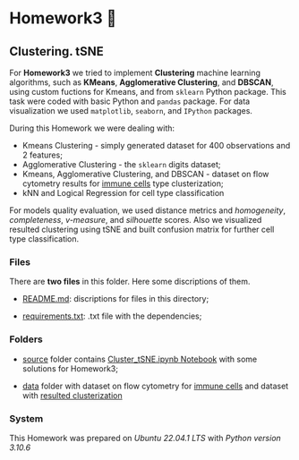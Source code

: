 # Homework3 :high_brightness:

## Clustering. tSNE

For **Homework3** we tried to implement **Clustering** machine learning algorithms, such as **KMeans**, **Agglomerative Clustering**, and **DBSCAN**, using custom fuctions for Kmeans, and from `sklearn` Python package. This task were coded with basic Python and `pandas` package. For data visualization we used `matplotlib`, `seaborn`, and `IPython` packages.

During this Homework we were dealing with:

- Kmeans Clustering - simply generated dataset for 400 observations and 2 features;
- Agglomerative Clustering - the `sklearn` digits dataset;
- Kmeans, Agglomerative Clustering, and DBSCAN - dataset on flow cytometry results for [immune cells](./data/flow_c_data.csv) type clusterization;
- kNN and Logical Regression for cell type classification


For models quality evaluation, we used distance metrics and *homogeneity*, *completeness*, *v-measure*, and *silhouette* scores. Also we visualized resulted clustering using tSNE and built confusion matrix for further cell type classification.

### Files

There are **two files** in this folder. Here some discriptions of them.

- [README.md](./README.md): discriptions for files in this directory;

- [requirements.txt](./requirements.txt): .txt file with the dependencies;

### Folders

- [source](./source) folder contains [Cluster_tSNE.ipynb Notebook](./source/Cluster_tSNE.ipynb) with some solutions for Homework3;

- [data](./data) folder with dataset on flow cytometry for [immune cells](./data/flow_c_data.csv) and dataset with [resulted clusterization](./data/labeled_fc_data.csv)

### System

This Homework was prepared on *Ubuntu 22.04.1 LTS* with *Python version 3.10.6*
